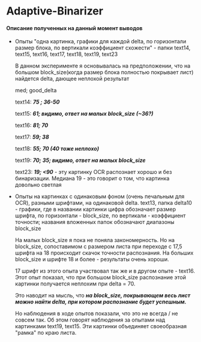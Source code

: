 # Adaptive-Binarizer

#### Описание полученных на данный момент выводов
- Опыты "одна картинка, графики для каждой delta, по горизонтали размер блока, по вертикали коэффициент схожести" - папки text14, text15, text16, text17, text18, text19, text23
   
   В данном эксперименте я основывалась на предположении, что на большом block_size(когда размер блока полностью покрывает лист) найдется delta, дающее неплохой результат 

   med; good_delta

   text14: ***75 ; 36-50*** 

   text15: ***61; видимо, ответ на малых block_size (~36?)***

   text16: ***81; 70***

   text17: ***59; 38***

   text18: ***55; 70 (40 тоже неплохо)***

   text19: ***70; 35; видимо, ответ на малых block_size***

   text23: ***19;  <90*** - эту картинку OCR распознает хорошо и без бинаризации. Медиана 19 - это говорит о том, что картинка довольно светлая
- Опыты на картинках с одинаковым фоном (очень печальным для OCR), разными шрифтами, на одинаковой delta. text13, папка delta10 - графики, где в названии картинки цифра обозначает размер шрифта, по горизонтали - block_size, по вертикали - коэффициент точности; названия вложенных папок обозначают диапазоны block_size 

   На малых block_size я пока не поняла закономерность. Но на block_size, сопоставимом с размером листа при переходе с 17,5 шрифта на 18 происходит скачок точности распознания. На больших block_size и шрифте 18 и более - результаты очень хороши. 

   17 шрифт из этого опыта участвовал так же и в другом опыте - text16. Этот опыт показал, что при большом block_size распознание этой картинки получается неплохим при delta = 70.

   Это наводит на мысль, что ***на block_size, покрывающем весь лист можно найти delta, при котором распознание будет успешным.***
   
   Но наблюдения в ходе опытов показали, что это не всегда / не совсем так. Об этом говорят наблюдения за опытами над картинками text19, text15. Эти картинки объединяет своеобразная "рамка" по краю листа. 
